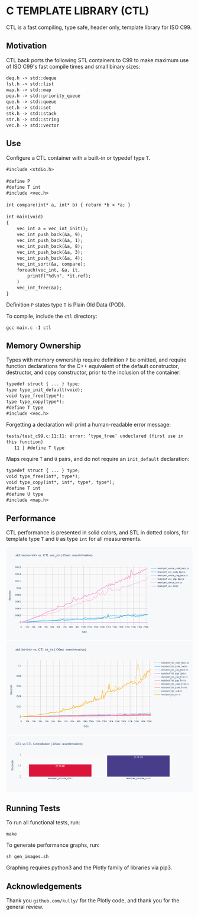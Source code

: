 # C TEMPLATE LIBRARY (CTL)

CTL is a fast compiling, type safe, header only, template library for ISO C99.

## Motivation

CTL back ports the following STL containers to C99 to make maximum use
of ISO C99's fast compile times and small binary sizes:

    deq.h -> std::deque
    lst.h -> std::list
    map.h -> std::map
    pqu.h -> std::priority_queue
    que.h -> std::queue
    set.h -> std::set
    stk.h -> std::stack
    str.h -> std::string
    vec.h -> std::vector

## Use

Configure a CTL container with a built-in or typedef type `T`.

    #include <stdio.h>

    #define P
    #define T int
    #include <vec.h>

    int compare(int* a, int* b) { return *b < *a; }

    int main(void)
    {
        vec_int a = vec_int_init();
        vec_int_push_back(&a, 9);
        vec_int_push_back(&a, 1);
        vec_int_push_back(&a, 8);
        vec_int_push_back(&a, 3);
        vec_int_push_back(&a, 4);
        vec_int_sort(&a, compare);
        foreach(vec_int, &a, it,
            printf("%d\n", *it.ref);
        )
        vec_int_free(&a);
    }

Definition `P` states type `T` is Plain Old Data (POD).

To compile, include the `ctl` directory:

    gcc main.c -I ctl

## Memory Ownership

Types with memory ownership require definition `P` be omitted, and require
function declarations for the C++ equivalent of the default constructor,
destructor, and copy constructor, prior to the inclusion of the container:

    typedef struct { ... } type;
    type type_init_default(void);
    void type_free(type*);
    type type_copy(type*);
    #define T type
    #include <vec.h>

Forgetting a declaration will print a human-readable error message:

    tests/test_c99.c:11:11: error: ‘type_free’ undeclared (first use in this function)
       11 | #define T type

Maps require `T` and `U` pairs, and do not require an `init_default` declaration:

    typedef struct { ... } type;
    void type_free(int*, type*);
    void type_copy(int*, int*, type*, type*);
    #define T int
    #define U type
    #include <map.h>

## Performance

CTL performance is presented in solid colors, and STL in dotted colors,
for template type `T` and `U` as type `int` for all measurements.

![](images/vec.log.png)
![](images/lst.log.png)
![](images/compile.log.png)

## Running Tests

To run all functional tests, run:

    make

To generate performance graphs, run:

    sh gen_images.sh

Graphing requires python3 and the Plotly family of libraries via pip3.

## Acknowledgements

Thank you `github.com/kully/` for the Plotly code, and thank you for the general review.
